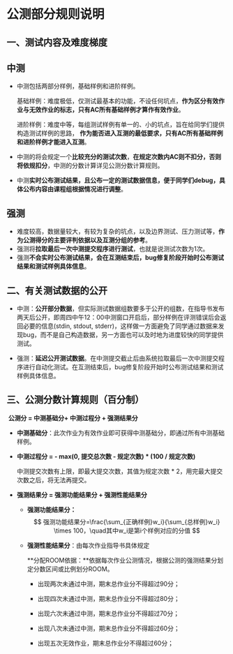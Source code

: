 # 公测部分规则说明

## 一、测试内容及难度梯度

## 中测

- 中测包括两部分样例，基础样例和进阶样例。

  基础样例：难度极低，仅测试最基本的功能，不设任何坑点，**作为区分有效作业与无效作业的标志，只有AC所有基础样例才算作有效作业**。

  进阶样例：难度中等，每组测试样例有单一的、小的坑点，旨在给同学们提供构造测试样例的思路， **作为能否进入互测的最低要求，只有AC所有基础样例和进阶样例才能进入互测**。

- 中测的将会规定一个**比较充分的测试次数**，**在规定次数内AC则不扣分，否则将依规扣分**，中测的分数计算详见公测分数计算规则。
- 中测**实时公布测试结果，且公布一定的测试数据信息，便于同学们debug，具体公布内容由课程组根据情况进行调整**。

## 强测

- 难度较高，数据量较大，有较为复杂的坑点，以及边界测试、压力测试等，**作为公测得分的主要评判依据以及互测分组的参考**。
- 强测将**拉取最后一次中测提交程序进行测试**，也就是说测试次数为1次。
- 强测**不会实时公布测试结果，会在互测结束后，bug修复阶段开始时公布测试结果和测试样例具体信息**。

## 二、有关测试数据的公开

- 中测：**公开部分数据**，但实际测试数据组数要多于公开的组数，在指导书发布两天后公开，即周四中午12：00中测窗口开启后，部分样例在评测错误后会返回必要的信息(stdin, stdout, stderr)，这样做一方面避免了同学通过数据来发现bug，而不是自己构造数据，另一方面也可以及时地为进度较快的同学提供测试。

- 强测：**延迟公开测试数据**。在中测提交截止后由系统拉取最后一次中测提交程序进行自动化测试。在互测结束后，bug修复阶段开始时公布测试结果和测试样例具体信息。

## 三、公测分数计算规则（百分制）

​	**公测分 = 中测基础分+ 中测过程分 + 强测结果分**

- **中测基础分**：此次作业为有效作业即可获得中测基础分，即通过所有中测基础样例。

- **中测过程分 = - max(0, 提交总次数 - 规定次数) * (100 / 规定次数)** 

  中测提交次数有上限，即最大提交次数，其值为规定次数 * 2，用完最大提交次数之后，将无法再提交。

- **强测结果分 = 强测功能结果分 + 强测性能结果分**

  - **强测功能结果分：**
    $$
    强测功能结果分=\frac{\sum_{正确样例}w_i}{\sum_{总样例}w_i} \times 100，\quad其中w_i是第i个样例对应的分值
    $$

  - **强测性能结果分**：由每次作业指导书具体规定

	**分配ROOM依据：**依据每次作业公测情况，根据公测的强测结果分划定分数区间或比例划分ROOM。
	
	- 出现两次未通过中测，期末总作业分不得超过90分；
	
	
	- 出现四次未通过中测，期末总作业分不得超过80分；
	
	
	- 出现六次未通过中测，期末总作业分不得超过70分；
	
	
	- 出现八次未通过中测，期末总作业分不得超过60分；
	
	
	- 出现五次无效作业，期末总作业分不得超过60分；

​	
